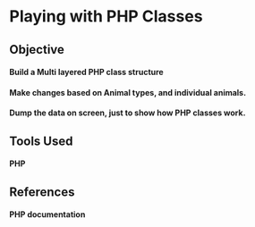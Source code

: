 # Playing with PHP Classes
 
## Objective
#### Build a Multi layered PHP class structure
#### Make changes based on Animal types, and individual animals.
#### Dump the data on screen, just to show how PHP classes work.

## Tools Used
#### PHP

## References 
#### PHP documentation 
